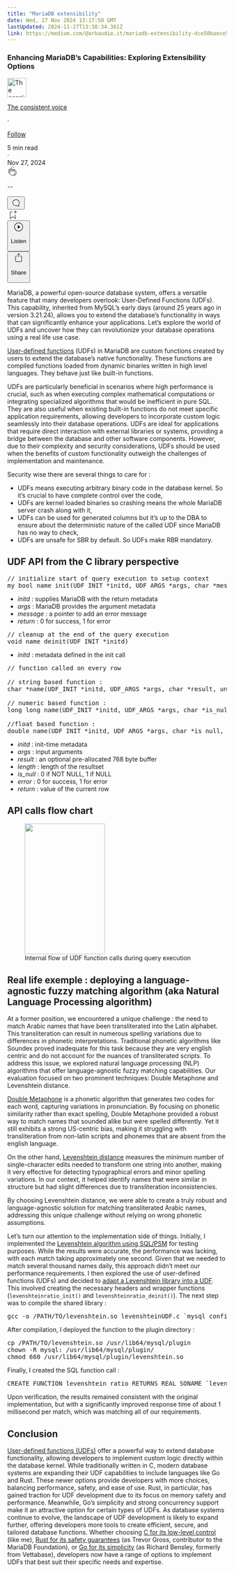 ```yaml
---
title: "MariaDB extensibility"
date: Wed, 27 Nov 2024 13:17:50 GMT
lastUpdated: 2024-11-27T13:38:34.361Z
link: https://medium.com/@arbaudie.it/mariadb-extensibility-dce50baece54?source=rss-c779d007e7fe------2
---
```


<article><div class="l"><div class="l"><span class="l"></span><section><div><div class="fs gi gj gk gl gm"></div><div class="gn go gp gq gr"><div class="ab cb"><div class="ci bh fz ga gb gc"><div><h1 class="pw-post-title gs gt gu bf gv gw gx gy gz ha hb hc hd he hf hg hh hi hj hk hl hm hn ho hp hq hr hs ht hu bk" data-testid="storyTitle" id="3f6c">Enhancing MariaDB’s Capabilities: Exploring Extensibility Options</h1><div><div class="speechify-ignore ab cp"><div class="speechify-ignore bh l"><div class="hv hw hx hy hz ab"><div><div class="ab ia"><div><div aria-hidden="false" class="bm"><a href="/@arbaudie.it?source=post_page---byline--dce50baece54---------------------------------------" rel="noopener follow"><div class="l ib ic by id ie"><div class="l fj"><img alt="The consistent voice" class="l fd by dd de cx" data-testid="authorPhoto" height="44" loading="lazy" src="https://miro.medium.com/v2/da:true/resize:fill:88:88/0*7vBG_L_kSIeOh095" width="44"/><div class="if by l dd de fs n ig ft"></div></div></div></a></div></div></div></div><div class="bn bh l"><div class="ab"><div style="flex:1"><span class="bf b bg z bk"><div class="ih ab q"><div class="ab q ii"><div class="ab q"><div><div aria-hidden="false" class="bm"><p class="bf b ij ik bk"><a class="af ag ah ai aj ak al am an ao ap aq ar il" data-testid="authorName" href="/@arbaudie.it?source=post_page---byline--dce50baece54---------------------------------------" rel="noopener follow">The consistent voice</a></p></div></div></div><span aria-hidden="true" class="im in"><span class="bf b bg z du">·</span></span><p class="bf b ij ik du"><span><a class="io ip ah ai aj ak al am an ao ap aq ar ex iq ir" href="/m/signin?actionUrl=https%3A%2F%2Fmedium.com%2F_%2Fsubscribe%2Fuser%2Fc779d007e7fe&amp;operation=register&amp;redirect=https%3A%2F%2Fmedium.com%2F%40arbaudie.it%2Fmariadb-extensibility-dce50baece54&amp;user=The+consistent+voice&amp;userId=c779d007e7fe&amp;source=post_page-c779d007e7fe--byline--dce50baece54---------------------post_header------------------" rel="noopener follow">Follow</a></span></p></div></div></span></div></div><div class="l is"><span class="bf b bg z du"><div class="ab cn it iu iv"><span class="bf b bg z du"><div class="ab ae"><span data-testid="storyReadTime">5 min read</span><div aria-hidden="true" class="iw ix l"><span aria-hidden="true" class="l"><span class="bf b bg z du">·</span></span></div><span data-testid="storyPublishDate">Nov 27, 2024</span></div></span></div></span></div></div></div><div class="ab cp iy iz ja jb jc jd je jf jg jh ji jj jk jl jm jn"><div class="h k w fg fh q"><div class="kd l"><div class="ab q ke kf"><div class="pw-multi-vote-icon fj kg kh ki kj"><span><a class="af ag ah ai aj ak al am an ao ap aq ar as at" data-testid="headerClapButton" href="/m/signin?actionUrl=https%3A%2F%2Fmedium.com%2F_%2Fvote%2Fp%2Fdce50baece54&amp;operation=register&amp;redirect=https%3A%2F%2Fmedium.com%2F%40arbaudie.it%2Fmariadb-extensibility-dce50baece54&amp;user=The+consistent+voice&amp;userId=c779d007e7fe&amp;source=---header_actions--dce50baece54---------------------clap_footer------------------" rel="noopener follow"><div><div aria-hidden="false" class="bm"><div class="kk ao kl km kn ko am kp kq kr kj"><svg aria-label="clap" height="24" viewbox="0 0 24 24" width="24" xmlns="http://www.w3.org/2000/svg"><path clip-rule="evenodd" d="M11.37.828 12 3.282l.63-2.454zM13.916 3.953l1.523-2.112-1.184-.39zM8.589 1.84l1.522 2.112-.337-2.501zM18.523 18.92c-.86.86-1.75 1.246-2.62 1.33a6 6 0 0 0 .407-.372c2.388-2.389 2.86-4.951 1.399-7.623l-.912-1.603-.79-1.672c-.26-.56-.194-.98.203-1.288a.7.7 0 0 1 .546-.132c.283.046.546.231.728.5l2.363 4.157c.976 1.624 1.141 4.237-1.324 6.702m-10.999-.438L3.37 14.328a.828.828 0 0 1 .585-1.408.83.83 0 0 1 .585.242l2.158 2.157a.365.365 0 0 0 .516-.516l-2.157-2.158-1.449-1.449a.826.826 0 0 1 1.167-1.17l3.438 3.44a.363.363 0 0 0 .516 0 .364.364 0 0 0 0-.516L5.293 9.513l-.97-.97a.826.826 0 0 1 0-1.166.84.84 0 0 1 1.167 0l.97.968 3.437 3.436a.36.36 0 0 0 .517 0 .366.366 0 0 0 0-.516L6.977 7.83a.82.82 0 0 1-.241-.584.82.82 0 0 1 .824-.826c.219 0 .43.087.584.242l5.787 5.787a.366.366 0 0 0 .587-.415l-1.117-2.363c-.26-.56-.194-.98.204-1.289a.7.7 0 0 1 .546-.132c.283.046.545.232.727.501l2.193 3.86c1.302 2.38.883 4.59-1.277 6.75-1.156 1.156-2.602 1.627-4.19 1.367-1.418-.236-2.866-1.033-4.079-2.246M10.75 5.971l2.12 2.12c-.41.502-.465 1.17-.128 1.89l.22.465-3.523-3.523a.8.8 0 0 1-.097-.368c0-.22.086-.428.241-.584a.847.847 0 0 1 1.167 0m7.355 1.705c-.31-.461-.746-.758-1.23-.837a1.44 1.44 0 0 0-1.11.275c-.312.24-.505.543-.59.881a1.74 1.74 0 0 0-.906-.465 1.47 1.47 0 0 0-.82.106l-2.182-2.182a1.56 1.56 0 0 0-2.2 0 1.54 1.54 0 0 0-.396.701 1.56 1.56 0 0 0-2.21-.01 1.55 1.55 0 0 0-.416.753c-.624-.624-1.649-.624-2.237-.037a1.557 1.557 0 0 0 0 2.2c-.239.1-.501.238-.715.453a1.56 1.56 0 0 0 0 2.2l.516.515a1.556 1.556 0 0 0-.753 2.615L7.01 19c1.32 1.319 2.909 2.189 4.475 2.449q.482.08.971.08c.85 0 1.653-.198 2.393-.579.231.033.46.054.686.054 1.266 0 2.457-.52 3.505-1.567 2.763-2.763 2.552-5.734 1.439-7.586z" fill-rule="evenodd"></path></svg></div></div></div></a></span></div><div class="pw-multi-vote-count l ks kt ku kv kw kx ky"><p class="bf b dv z du"><span class="kz">--</span></p></div></div></div><div><div aria-hidden="false" class="bm"><button aria-label="responses" class="ao kk la lb ab q fk lc ld"><svg class="le" height="24" viewbox="0 0 24 24" width="24" xmlns="http://www.w3.org/2000/svg"><path d="M18.006 16.803c1.533-1.456 2.234-3.325 2.234-5.321C20.24 7.357 16.709 4 12.191 4S4 7.357 4 11.482c0 4.126 3.674 7.482 8.191 7.482.817 0 1.622-.111 2.393-.327.231.2.48.391.744.559 1.06.693 2.203 1.044 3.399 1.044.224-.008.4-.112.486-.287a.49.49 0 0 0-.042-.518c-.495-.67-.845-1.364-1.04-2.057a4 4 0 0 1-.125-.598zm-3.122 1.055-.067-.223-.315.096a8 8 0 0 1-2.311.338c-4.023 0-7.292-2.955-7.292-6.587 0-3.633 3.269-6.588 7.292-6.588 4.014 0 7.112 2.958 7.112 6.593 0 1.794-.608 3.469-2.027 4.72l-.195.168v.255c0 .056 0 .151.016.295.025.231.081.478.154.733.154.558.398 1.117.722 1.659a5.3 5.3 0 0 1-2.165-.845c-.276-.176-.714-.383-.941-.59z"></path></svg></button></div></div></div><div class="ab q jo jp jq jr js jt ju jv jw jx jy jz ka kb kc"><div class="lf k j i d"></div><div class="h k"><div><div aria-hidden="false" class="bm"><span><a class="af ag ah ai aj ak al am an ao ap aq ar as at" data-testid="headerBookmarkButton" href="/m/signin?actionUrl=https%3A%2F%2Fmedium.com%2F_%2Fbookmark%2Fp%2Fdce50baece54&amp;operation=register&amp;redirect=https%3A%2F%2Fmedium.com%2F%40arbaudie.it%2Fmariadb-extensibility-dce50baece54&amp;source=---header_actions--dce50baece54---------------------bookmark_footer------------------" rel="noopener follow"><svg aria-label="Add to list bookmark button" class="du lg" fill="none" height="25" viewbox="0 0 25 25" width="25" xmlns="http://www.w3.org/2000/svg"><path d="M18 2.5a.5.5 0 0 1 1 0V5h2.5a.5.5 0 0 1 0 1H19v2.5a.5.5 0 1 1-1 0V6h-2.5a.5.5 0 0 1 0-1H18zM7 7a1 1 0 0 1 1-1h3.5a.5.5 0 0 0 0-1H8a2 2 0 0 0-2 2v14a.5.5 0 0 0 .805.396L12.5 17l5.695 4.396A.5.5 0 0 0 19 21v-8.5a.5.5 0 0 0-1 0v7.485l-5.195-4.012a.5.5 0 0 0-.61 0L7 19.985z" fill="currentColor"></path></svg></a></span></div></div></div><div class="fd lh cn"><div class="l ae"><div class="ab cb"><div class="li lj lk ll lm ln ci bh"><div class="ab"><div aria-hidden="false" class="bm"><div><div aria-hidden="false" class="bm"><button aria-label="Listen" class="af fk ah ai aj ak al lo an ao ap ex lp lq ld lr ls lt lu lv s lw lx ly lz ma mb mc u md me mf" data-testid="audioPlayButton"><svg fill="none" height="24" viewbox="0 0 24 24" width="24" xmlns="http://www.w3.org/2000/svg"><path clip-rule="evenodd" d="M3 12a9 9 0 1 1 18 0 9 9 0 0 1-18 0m9-10C6.477 2 2 6.477 2 12s4.477 10 10 10 10-4.477 10-10S17.523 2 12 2m3.376 10.416-4.599 3.066a.5.5 0 0 1-.777-.416V8.934a.5.5 0 0 1 .777-.416l4.599 3.066a.5.5 0 0 1 0 .832" fill="currentColor" fill-rule="evenodd"></path></svg><div class="j i d"><p class="bf b bg z du">Listen</p></div></button></div></div></div></div></div></div></div></div><div aria-describedby="postFooterSocialMenu" aria-hidden="false" aria-labelledby="postFooterSocialMenu" class="bm"><div><div aria-hidden="false" class="bm"><button aria-controls="postFooterSocialMenu" aria-expanded="false" aria-label="Share Post" class="af fk ah ai aj ak al lo an ao ap ex lp lq ld lr ls lt lu lv s lw lx ly lz ma mb mc u md me mf" data-testid="headerSocialShareButton"><svg fill="none" height="24" viewbox="0 0 24 24" width="24" xmlns="http://www.w3.org/2000/svg"><path clip-rule="evenodd" d="M15.218 4.931a.4.4 0 0 1-.118.132l.012.006a.45.45 0 0 1-.292.074.5.5 0 0 1-.3-.13l-2.02-2.02v7.07c0 .28-.23.5-.5.5s-.5-.22-.5-.5v-7.04l-2 2a.45.45 0 0 1-.57.04h-.02a.4.4 0 0 1-.16-.3.4.4 0 0 1 .1-.32l2.8-2.8a.5.5 0 0 1 .7 0l2.8 2.79a.42.42 0 0 1 .068.498m-.106.138.008.004v-.01zM16 7.063h1.5a2 2 0 0 1 2 2v10a2 2 0 0 1-2 2h-11c-1.1 0-2-.9-2-2v-10a2 2 0 0 1 2-2H8a.5.5 0 0 1 .35.15.5.5 0 0 1 .15.35.5.5 0 0 1-.15.35.5.5 0 0 1-.35.15H6.4c-.5 0-.9.4-.9.9v10.2a.9.9 0 0 0 .9.9h11.2c.5 0 .9-.4.9-.9v-10.2c0-.5-.4-.9-.9-.9H16a.5.5 0 0 1 0-1" fill="currentColor" fill-rule="evenodd"></path></svg><div class="j i d"><p class="bf b bg z du">Share</p></div></button></div></div></div></div></div></div></div></div></div><p class="pw-post-body-paragraph mg mh gu mi b mj mk ml mm mn mo mp mq mr ms mt mu mv mw mx my mz na nb nc nd gn bk" id="4cfd">MariaDB, a powerful open-source database system, offers a versatile feature that many developers overlook: User-Defined Functions (UDFs). This capability, inherited from MySQL’s early days (around 25 years ago in version 3.21.24), allows you to extend the database’s functionality in ways that can significantly enhance your applications. Let’s explore the world of UDFs and uncover how they can revolutionize your database operations using a real life use case.</p></div></div></div><div class="ab cb ne nf ng nh" role="separator"><span class="ni by bm nj nk nl"></span><span class="ni by bm nj nk nl"></span><span class="ni by bm nj nk"></span></div><div class="gn go gp gq gr"><div class="ab cb"><div class="ci bh fz ga gb gc"><p class="pw-post-body-paragraph mg mh gu mi b mj mk ml mm mn mo mp mq mr ms mt mu mv mw mx my mz na nb nc nd gn bk" id="f2c9"><a class="af nm" href="https://mariadb.com/kb/en/user-defined-functions/" rel="noopener ugc nofollow" target="_blank">User-defined functions</a> (UDFs) in MariaDB are custom functions created by users to extend the database’s native functionality. These functions are compiled functions loaded from dynamic binaries written in high level languages. They behave just like built-in functions.</p><p class="pw-post-body-paragraph mg mh gu mi b mj mk ml mm mn mo mp mq mr ms mt mu mv mw mx my mz na nb nc nd gn bk" id="45dc">UDFs are particularly beneficial in scenarios where high performance is crucial, such as when executing complex mathematical computations or integrating specialized algorithms that would be inefficient in pure SQL. They are also useful when existing built-in functions do not meet specific application requirements, allowing developers to incorporate custom logic seamlessly into their database operations. UDFs are ideal for applications that require direct interaction with external libraries or systems, providing a bridge between the database and other software components. However, due to their complexity and security considerations, UDFs should be used when the benefits of custom functionality outweigh the challenges of implementation and maintenance.</p><p class="pw-post-body-paragraph mg mh gu mi b mj mk ml mm mn mo mp mq mr ms mt mu mv mw mx my mz na nb nc nd gn bk" id="d5f2">Security wise there are several things to care for :</p><ul class=""><li class="mg mh gu mi b mj mk ml mm mn mo mp mq mr ms mt mu mv mw mx my mz na nb nc nd nn no np bk" id="5849">UDFs means executing arbitrary binary code in the database kernel. So it’s crucial to have complete control over the code,</li><li class="mg mh gu mi b mj nq ml mm mn nr mp mq mr ns mt mu mv nt mx my mz nu nb nc nd nn no np bk" id="c35c">UDFs are kernel loaded binaries so crashing means the whole MariaDB server crash along with it,</li><li class="mg mh gu mi b mj nq ml mm mn nr mp mq mr ns mt mu mv nt mx my mz nu nb nc nd nn no np bk" id="7f22">UDFs can be used for generated columns but it’s up to the DBA to ensure about the deterministic nature of the called UDF since MariaDB has no way to check,</li><li class="mg mh gu mi b mj nq ml mm mn nr mp mq mr ns mt mu mv nt mx my mz nu nb nc nd nn no np bk" id="4bbd">UDFs are unsafe for SBR by default. So UDFs make RBR mandatory.</li></ul></div></div></div><div class="ab cb ne nf ng nh" role="separator"><span class="ni by bm nj nk nl"></span><span class="ni by bm nj nk nl"></span><span class="ni by bm nj nk"></span></div><div class="gn go gp gq gr"><div class="ab cb"><div class="ci bh fz ga gb gc"><h2 class="nv nw gu bf nx ny nz dy oa ob oc ea od mr oe of og mv oh oi oj mz ok ol om on bk" id="6552">UDF API from the C library perspective</h2><pre class="oo op oq or os ot ou ov bp ow bb bk"><span class="ox nw gu ou b bg oy oz l pa pb" id="0234">// initialize start of query execution to setup context<br/>my_bool name_init(UDF_INIT *initd, UDF_ARGS *args, char *message)</span></pre><ul class=""><li class="mg mh gu mi b mj mk ml mm mn mo mp mq mr ms mt mu mv mw mx my mz na nb nc nd nn no np bk" id="28c4"><em class="pc">initd</em> : supplies MariaDB with the return metadata</li><li class="mg mh gu mi b mj nq ml mm mn nr mp mq mr ns mt mu mv nt mx my mz nu nb nc nd nn no np bk" id="e2eb"><em class="pc">args</em> : MariaDB provides the argument metadata</li><li class="mg mh gu mi b mj nq ml mm mn nr mp mq mr ns mt mu mv nt mx my mz nu nb nc nd nn no np bk" id="740c"><em class="pc">message</em> : a pointer to add an error message</li><li class="mg mh gu mi b mj nq ml mm mn nr mp mq mr ns mt mu mv nt mx my mz nu nb nc nd nn no np bk" id="623a"><em class="pc">return</em> : 0 for success, 1 for error</li></ul><pre class="oo op oq or os ot ou ov bp ow bb bk"><span class="ox nw gu ou b bg oy oz l pa pb" id="490d">// cleanup at the end of the query execution<br/>void name_deinit(UDF_INIT *initd)</span></pre><ul class=""><li class="mg mh gu mi b mj mk ml mm mn mo mp mq mr ms mt mu mv mw mx my mz na nb nc nd nn no np bk" id="a5aa"><em class="pc">initd</em> : metadata defined in the init call</li></ul><pre class="oo op oq or os ot ou ov bp ow bb bk"><span class="ox nw gu ou b bg oy oz l pa pb" id="568a">// function called on every row<br/><br/>// string based function :<br/>char *name(UDF_INIT *initd, UDF_ARGS *args, char *result, unsigned long *lenghth, char *is_null, char *error)<br/><br/>// numeric based function : <br/>long long name(UDF_INIT *initd, UDF_ARGS *args, char *is_null, char *error)<br/><br/>//float based function :<br/>double name(UDF_INIT *initd, UDF_ARGS *args, char *is_null, char *error)</span></pre><ul class=""><li class="mg mh gu mi b mj mk ml mm mn mo mp mq mr ms mt mu mv mw mx my mz na nb nc nd nn no np bk" id="41c7"><em class="pc">initd</em> : init-time metadata</li><li class="mg mh gu mi b mj nq ml mm mn nr mp mq mr ns mt mu mv nt mx my mz nu nb nc nd nn no np bk" id="409c"><em class="pc">args</em> : input arguments</li><li class="mg mh gu mi b mj nq ml mm mn nr mp mq mr ns mt mu mv nt mx my mz nu nb nc nd nn no np bk" id="518d"><em class="pc">result</em> : an optional pre-allocated 768 byte buffer</li><li class="mg mh gu mi b mj nq ml mm mn nr mp mq mr ns mt mu mv nt mx my mz nu nb nc nd nn no np bk" id="63ac"><em class="pc">length</em> : length of the resultset</li><li class="mg mh gu mi b mj nq ml mm mn nr mp mq mr ns mt mu mv nt mx my mz nu nb nc nd nn no np bk" id="4ae1"><em class="pc">is_null</em> : 0 if NOT NULL, 1 if NULL</li><li class="mg mh gu mi b mj nq ml mm mn nr mp mq mr ns mt mu mv nt mx my mz nu nb nc nd nn no np bk" id="0fc5"><em class="pc">error</em> : 0 for success, 1 for error</li><li class="mg mh gu mi b mj nq ml mm mn nr mp mq mr ns mt mu mv nt mx my mz nu nb nc nd nn no np bk" id="6edc"><em class="pc">return</em> : value of the current row</li></ul></div></div></div><div class="ab cb ne nf ng nh" role="separator"><span class="ni by bm nj nk nl"></span><span class="ni by bm nj nk nl"></span><span class="ni by bm nj nk"></span></div><div class="gn go gp gq gr"><div class="ab cb"><div class="ci bh fz ga gb gc"><h2 class="nv nw gu bf nx ny nz dy oa ob oc ea od mr oe of og mv oh oi oj mz ok ol om on bk" id="6065">API calls flow chart</h2><figure class="oo op oq or os pg pd pe paragraph-image"><div class="pd pe pf"><picture><source sizes="(min-resolution: 4dppx) and (max-width: 700px) 50vw, (-webkit-min-device-pixel-ratio: 4) and (max-width: 700px) 50vw, (min-resolution: 3dppx) and (max-width: 700px) 67vw, (-webkit-min-device-pixel-ratio: 3) and (max-width: 700px) 65vw, (min-resolution: 2.5dppx) and (max-width: 700px) 80vw, (-webkit-min-device-pixel-ratio: 2.5) and (max-width: 700px) 80vw, (min-resolution: 2dppx) and (max-width: 700px) 100vw, (-webkit-min-device-pixel-ratio: 2) and (max-width: 700px) 100vw, 184px" srcset="https://miro.medium.com/v2/resize:fit:640/format:webp/1*kXq6pidBPkxQwWrR6kT0-w.png 640w, https://miro.medium.com/v2/resize:fit:720/format:webp/1*kXq6pidBPkxQwWrR6kT0-w.png 720w, https://miro.medium.com/v2/resize:fit:750/format:webp/1*kXq6pidBPkxQwWrR6kT0-w.png 750w, https://miro.medium.com/v2/resize:fit:786/format:webp/1*kXq6pidBPkxQwWrR6kT0-w.png 786w, https://miro.medium.com/v2/resize:fit:828/format:webp/1*kXq6pidBPkxQwWrR6kT0-w.png 828w, https://miro.medium.com/v2/resize:fit:1100/format:webp/1*kXq6pidBPkxQwWrR6kT0-w.png 1100w, https://miro.medium.com/v2/resize:fit:368/format:webp/1*kXq6pidBPkxQwWrR6kT0-w.png 368w" type="image/webp"/><source data-testid="og" sizes="(min-resolution: 4dppx) and (max-width: 700px) 50vw, (-webkit-min-device-pixel-ratio: 4) and (max-width: 700px) 50vw, (min-resolution: 3dppx) and (max-width: 700px) 67vw, (-webkit-min-device-pixel-ratio: 3) and (max-width: 700px) 65vw, (min-resolution: 2.5dppx) and (max-width: 700px) 80vw, (-webkit-min-device-pixel-ratio: 2.5) and (max-width: 700px) 80vw, (min-resolution: 2dppx) and (max-width: 700px) 100vw, (-webkit-min-device-pixel-ratio: 2) and (max-width: 700px) 100vw, 184px" srcset="https://miro.medium.com/v2/resize:fit:640/1*kXq6pidBPkxQwWrR6kT0-w.png 640w, https://miro.medium.com/v2/resize:fit:720/1*kXq6pidBPkxQwWrR6kT0-w.png 720w, https://miro.medium.com/v2/resize:fit:750/1*kXq6pidBPkxQwWrR6kT0-w.png 750w, https://miro.medium.com/v2/resize:fit:786/1*kXq6pidBPkxQwWrR6kT0-w.png 786w, https://miro.medium.com/v2/resize:fit:828/1*kXq6pidBPkxQwWrR6kT0-w.png 828w, https://miro.medium.com/v2/resize:fit:1100/1*kXq6pidBPkxQwWrR6kT0-w.png 1100w, https://miro.medium.com/v2/resize:fit:368/1*kXq6pidBPkxQwWrR6kT0-w.png 368w"/><img alt="" class="bh ln ph c" height="299" loading="eager" role="presentation" width="184"/></picture></div><figcaption class="pi ff pj pd pe pk pl bf b bg z du">Internal flow of UDF function calls during query execution</figcaption></figure></div></div></div><div class="ab cb ne nf ng nh" role="separator"><span class="ni by bm nj nk nl"></span><span class="ni by bm nj nk nl"></span><span class="ni by bm nj nk"></span></div><div class="gn go gp gq gr"><div class="ab cb"><div class="ci bh fz ga gb gc"><h2 class="nv nw gu bf nx ny nz dy oa ob oc ea od mr oe of og mv oh oi oj mz ok ol om on bk" id="8973">Real life exemple : deploying a language-agnostic fuzzy matching algorithm (aka Natural Language Processing algorithm)</h2><p class="pw-post-body-paragraph mg mh gu mi b mj pm ml mm mn pn mp mq mr po mt mu mv pp mx my mz pq nb nc nd gn bk" id="6cb5">At a former position, we encountered a unique challenge : the need to match Arabic names that have been transliterated into the Latin alphabet. This transliteration can result in numerous spelling variations due to differences in phonetic interpretations. Traditional phonetic algorithms like Soundex proved inadequate for this task because they are very english centric and do not account for the nuances of transliterated scripts. To address this issue, we explored natural language processing (NLP) algorithms that offer language-agnostic fuzzy matching capabilities. Our evaluation focused on two prominent techniques: Double Metaphone and Levenshtein distance.</p><p class="pw-post-body-paragraph mg mh gu mi b mj mk ml mm mn mo mp mq mr ms mt mu mv mw mx my mz na nb nc nd gn bk" id="6473"><a class="af nm" href="https://en.wikipedia.org/wiki/Metaphone" rel="noopener ugc nofollow" target="_blank">Double Metaphone</a> is a phonetic algorithm that generates two codes for each word, capturing variations in pronunciation. By focusing on phonetic similarity rather than exact spelling, Double Metaphone provided a robust way to match names that sounded alike but were spelled differently. Yet it still exhibits a strong US-centric bias, making it struggling with transliteration from non-latin scripts and phonemes that are absent from the english language.</p><p class="pw-post-body-paragraph mg mh gu mi b mj mk ml mm mn mo mp mq mr ms mt mu mv mw mx my mz na nb nc nd gn bk" id="37c8">On the other hand, <a class="af nm" href="https://en.wikipedia.org/wiki/Levenshtein_distance" rel="noopener ugc nofollow" target="_blank">Levenshtein distance</a> measures the minimum number of single-character edits needed to transform one string into another, making it very effective for detecting typographical errors and minor spelling variations. In our context, it helped identify names that were similar in structure but had slight differences due to transliteration inconsistencies.</p><p class="pw-post-body-paragraph mg mh gu mi b mj mk ml mm mn mo mp mq mr ms mt mu mv mw mx my mz na nb nc nd gn bk" id="9993">By choosing Levenshtein distance, we were able to create a truly robust and language-agnostic solution for matching transliterated Arabic names, addressing this unique challenge without relying on wrong phonetic assumptions.</p><p class="pw-post-body-paragraph mg mh gu mi b mj mk ml mm mn mo mp mq mr ms mt mu mv mw mx my mz na nb nc nd gn bk" id="87d5">Let’s turn our attention to the implementation side of things. Initially, I implemented the <a class="af nm" href="https://github.com/SylvainA77/levenshtein-udf/blob/master/levenshteinSP.sql" rel="noopener ugc nofollow" target="_blank">Levenshtein algorithm using SQL/PSM</a> for testing purposes. While the results were accurate, the performance was lacking, with each match taking approximately one second. Given that we needed to match several thousand names daily, this approach didn’t meet our performance requirements. I then explored the use of user-defined functions (UDFs) and decided to <a class="af nm" href="https://github.com/SylvainA77/levenshtein-udf/blob/master/levenshteinUDF.c" rel="noopener ugc nofollow" target="_blank">adapt a Levenshtein library into a UDF</a>. This involved creating the necessary headers and wrapper functions (<code class="cx pr ps pt ou b">levenshteinratio_init()</code> and <code class="cx pr ps pt ou b">levenshteinratio_deinit()</code>). The next step was to compile the shared library :</p><pre class="oo op oq or os ot ou ov bp ow bb bk"><span class="ox nw gu ou b bg oy oz l pa pb" id="1616">gcc -o /PATH/TO/levenshtein.so levenshteinUDF.c `mysql_config --cflags` -shared -fPIC</span></pre><p class="pw-post-body-paragraph mg mh gu mi b mj mk ml mm mn mo mp mq mr ms mt mu mv mw mx my mz na nb nc nd gn bk" id="c1d7">After compilation, I deployed the function to the plugin directory :</p><pre class="oo op oq or os ot ou ov bp ow bb bk"><span class="ox nw gu ou b bg oy oz l pa pb" id="86ef">cp /PATH/TO/levenshtein.so /usr/lib64/mysql/plugin<br/>chown -R mysql: /usr/lib64/mysql/plugin/<br/>chmod 660 /usr/lib64/mysql/plugin/levenshtein.so</span></pre><p class="pw-post-body-paragraph mg mh gu mi b mj mk ml mm mn mo mp mq mr ms mt mu mv mw mx my mz na nb nc nd gn bk" id="67de">Finally, I created the SQL function call :</p><pre class="oo op oq or os ot ou ov bp ow bb bk"><span class="ox nw gu ou b bg oy oz l pa pb" id="c811">CREATE FUNCTION levenshtein_ratio RETURNS REAL SONAME `levenshtein.so`;</span></pre><p class="pw-post-body-paragraph mg mh gu mi b mj mk ml mm mn mo mp mq mr ms mt mu mv mw mx my mz na nb nc nd gn bk" id="0b2c">Upon verification, the results remained consistent with the original implementation, but with a significantly improved response time of about 1 millisecond per match, which was matching all of our requirements.</p><h2 class="nv nw gu bf nx ny nz dy oa ob oc ea od mr oe of og mv oh oi oj mz ok ol om on bk" id="dce6">Conclusion</h2><p class="pw-post-body-paragraph mg mh gu mi b mj pm ml mm mn pn mp mq mr po mt mu mv pp mx my mz pq nb nc nd gn bk" id="1d25"><a class="af nm" href="https://mariadb.com/kb/en/user-defined-functions/" rel="noopener ugc nofollow" target="_blank">User-defined functions (UDFs)</a> offer a powerful way to extend database functionality, allowing developers to implement custom logic directly within the database kernel. While traditionally written in C, modern database systems are expanding their UDF capabilities to include languages like Go and Rust. These newer options provide developers with more choices, balancing performance, safety, and ease of use. Rust, in particular, has gained traction for UDF development due to its focus on memory safety and performance. Meanwhile, Go’s simplicity and strong concurrency support make it an attractive option for certain types of UDFs. As database systems continue to evolve, the landscape of UDF development is likely to expand further, offering developers more tools to create efficient, secure, and tailored database functions. Whether choosing <a class="af nm" href="https://github.com/SylvainA77/levenshtein-udf" rel="noopener ugc nofollow" target="_blank">C for its low-level control</a> (like me), <a class="af nm" href="https://mariadb.org/writing-user-defined-functions-in-rust/" rel="noopener ugc nofollow" target="_blank">Rust for its safety guarantees</a> (as Trevor Gross, contributor to the MariaDB Foundation), or <a class="af nm" href="https://vettabase.com/writing-user-defined-functions-for-mariadb-in-go/" rel="noopener ugc nofollow" target="_blank">Go for its simplicity</a> (as Richard Bensley, formerly from Vettabase), developers now have a range of options to implement UDFs that best suit their specific needs and expertise.</p></div></div></div></div></section></div></div></article>
